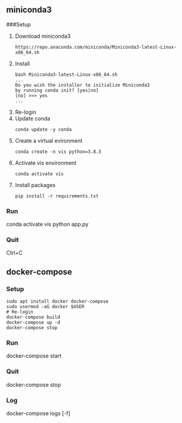 ## miniconda3
###Setup

1. Download miniconda3
   ```
   https://repo.anaconda.com/miniconda/Miniconda3-latest-Linux-x86_64.sh
   ```
2. Install
   ```
   bash Miniconda3-latest-Linux-x86_64.sh
   ...
   Do you wish the installer to initialize Miniconda3
   by running conda init? [yes|no]
   [no] >>> yes
   ...
   ```
3. Re-login
4. Update conda
   ```
   conda update -y conda
   ```
5. Create a virtual evironment
   ```
   conda create -n vis python=3.8.5
   ```
6. Activate vis environment
   ```
   conda activate vis
   ```
7. Install packages
   ```
   pip install -r requirements.txt
   ```

### Run
conda activate vis
python app.py

### Quit
Ctrl+C

## docker-compose
### Setup
```
sudo apt install docker docker-compose
sudo usermod -aG docker $USER
# Re-login
docker-compose build
docker-compose up -d
docker-compose stop
```

### Run
docker-compose start

### Quit
docker-compose stop

### Log
docker-compose logs [-f]
